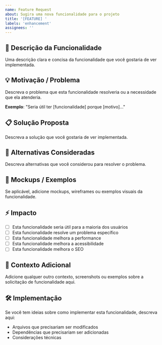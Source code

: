 ```yaml
---
name: Feature Request
about: Sugira uma nova funcionalidade para o projeto
title: '[FEATURE] '
labels: 'enhancement'
assignees: ''
---
```


## 🚀 Descrição da Funcionalidade
Uma descrição clara e concisa da funcionalidade que você gostaria de ver implementada.

## 💡 Motivação / Problema
Descreva o problema que esta funcionalidade resolveria ou a necessidade que ela atenderia.

**Exemplo**: "Seria útil ter [funcionalidade] porque [motivo]..."

## 📋 Solução Proposta
Descreva a solução que você gostaria de ver implementada.

## 🔄 Alternativas Consideradas
Descreva alternativas que você considerou para resolver o problema.

## 📱 Mockups / Exemplos
Se aplicável, adicione mockups, wireframes ou exemplos visuais da funcionalidade.

## ⚡ Impacto
- [ ] Esta funcionalidade seria útil para a maioria dos usuários
- [ ] Esta funcionalidade resolve um problema específico
- [ ] Esta funcionalidade melhora a performance
- [ ] Esta funcionalidade melhora a acessibilidade
- [ ] Esta funcionalidade melhora o SEO

## 📝 Contexto Adicional
Adicione qualquer outro contexto, screenshots ou exemplos sobre a solicitação de funcionalidade aqui.

## 🛠️ Implementação
Se você tem ideias sobre como implementar esta funcionalidade, descreva aqui:
- Arquivos que precisariam ser modificados
- Dependências que precisariam ser adicionadas
- Considerações técnicas
